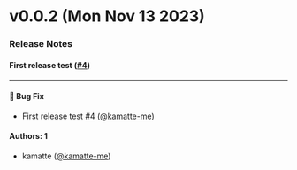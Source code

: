 # v0.0.2 (Mon Nov 13 2023)

### Release Notes

#### First release test ([#4](https://github.com/kamatte-me/npm-sandbox/pull/4))

<!-- If this PR title is just not enough to capture what a user should know about this PR, you can put extra release notes. -->

---

#### 🐛 Bug Fix

- First release test [#4](https://github.com/kamatte-me/npm-sandbox/pull/4) ([@kamatte-me](https://github.com/kamatte-me))

#### Authors: 1

- kamatte ([@kamatte-me](https://github.com/kamatte-me))
